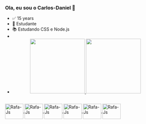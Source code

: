 ### Ola, eu sou o Carlos-Daniel 👋

- ✅ 15 years
- 📙 Estudante
- 📚 Estudando CSS e Node.js
- 
- <div align="center">
  <a href="https://github.com/Carlos-Daniel-Dev">
  <img height="180em" src="https://github-readme-stats.vercel.app/api?username=Carlos-Daniel-Dev&show_icons=true&theme=codeSTACKr&include_all_commits=true&count_private=true"/>
  <img height="180em" src="https://github-readme-stats.vercel.app/api/top-langs/?username=Carlos-Daniel-Dev&layout=compact&langs_count=7&theme=codeSTACKr"/>
</div>
<div style="display: inline_block"><br>
<img align="center" alt="Rafa-Js" height="50" width="60" src="https://cdn.jsdelivr.net/gh/devicons/devicon/icons/python/python-original.svg">
<img align="center" alt="Rafa-Js" height="50" width="60" src="https://cdn.jsdelivr.net/gh/devicons/devicon/icons/c/c-line.svg">
<img align="center" alt="Rafa-Js" height="50" width="60" src="https://cdn.jsdelivr.net/gh/devicons/devicon/icons/c/c-line.svg">
<img align="center" alt="Rafa-Js" height="50" width="60" src="https://cdn.jsdelivr.net/gh/devicons/devicon/icons/javascript/javascript-original.svg" />
<img align="center" alt="Rafa-Js" height="50" width="60" src="https://cdn.jsdelivr.net/gh/devicons/devicon/icons/html5/html5-original.svg" />
<img align="center" alt="Rafa-Js" height="50" width="60" src="https://cdn.jsdelivr.net/gh/devicons/devicon/icons/css3/css3-original.svg" />  
</div>
  
##
  
  
